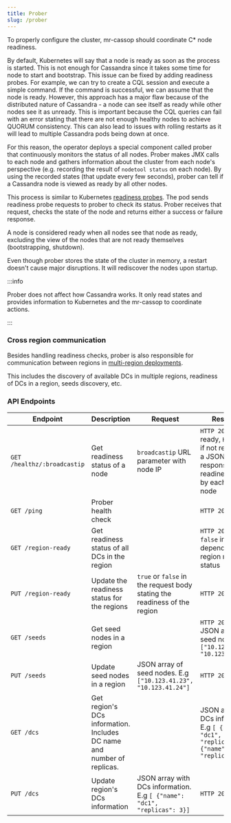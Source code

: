```yaml
---
title: Prober
slug: /prober
---
```


To properly configure the cluster, mr-cassop should coordinate C* node readiness.

By default, Kubernetes will say that a node is ready as soon as the process is started. This is not enough for Cassandra since it takes some time for node to start and bootstrap.
This issue can be fixed by adding readiness probes. For example, we can try to create a CQL session and execute a simple command. If the command is successful, we can assume that the node is ready.
However, this approach has a major flaw because of the distributed nature of Cassandra - a node can see itself as ready while other nodes see it as unready. This is important because the CQL queries can fail with an error stating that there are not enough healthy nodes to achieve QUORUM consistency. This can also lead to issues with rolling restarts as it will lead to multiple Cassandra pods being down at once.

For this reason, the operator deploys a special component called prober that continuously monitors the status of all nodes. Prober makes JMX calls to each node and gathers information about the cluster from each node's perspective (e.g. recording the result of `nodetool status` on each node).
By using the recorded states (that update every few seconds), prober can tell if a Cassandra node is viewed as ready by all other nodes.

This process is similar to Kubernetes [readiness probes](https://kubernetes.io/docs/tasks/configure-pod-container/configure-liveness-readiness-startup-probes/#define-readiness-probes). The pod sends readiness probe requests to prober to check its status. Prober receives that request, checks the state of the node and returns either a success or failure response.

A node is considered ready when all nodes see that node as ready, excluding the view of the nodes that are not ready themselves (bootstrapping, shutdown).

Even though prober stores the state of the cluster in memory, a restart doesn't cause major disruptions. It will rediscover the nodes upon startup.

:::info

Prober does not affect how Cassandra works. It only read states and provides information to Kubernetes and the mr-cassop to coordinate actions.

:::

### Cross region communication

Besides handling readiness checks, prober is also responsible for communication between regions in [multi-region deployments](/multi-region-cluster-configuration.md).

This includes the discovery of available DCs in multiple regions, readiness of DCs in a region, seeds discovery, etc.

### API Endpoints

| Endpoint                    | Description                                                            | Request                                                                   | Response                                                                                                  |
|-----------------------------|------------------------------------------------------------------------|---------------------------------------------------------------------------|-----------------------------------------------------------------------------------------------------------|
| `GET /healthz/:broadcastip` | Get readiness status of a node                                         | `broadcastip` URL parameter with node IP                                  | `HTTP 200` if ready, `HTTP 404` if not ready. Also a JSON response with readiness view by each peer node  |
| `GET /ping`                 | Prober health check                                                    |                                                                           | `HTTP 200`                                                                                                |
| `GET /region-ready`         | Get readiness status of all DCs in the region                          |                                                                           | `HTTP 200`. `true` or `false` in the body depending on region readiness status                            |
| `PUT /region-ready`         | Update the readiness status for the regions                            | `true` or `false` in the request body stating the readiness of the region | `HTTP 200`                                                                                                |
| `GET /seeds`                | Get seed nodes in a region                                             |                                                                           | `HTTP 200` with a JSON array of seed nodes. E.g. `["10.123.41.23", "10.123.41.24"]`                       |
| `PUT /seeds`                | Update seed nodes in a region                                          | JSON array of seed nodes. E.g `["10.123.41.23", "10.123.41.24"]`          | `HTTP 200`                                                                                                |
| `GET /dcs`                  | Get region's DCs information. Includes DC name and number of replicas. |                                                                           | JSON array with DCs information. E.g `[ {"name": "dc1", "replicas": 3}, {"name": "dc2", "replicas": 4} ]` |                                  
| `PUT /dcs`                  | Update region's DCs information                                        | JSON array with DCs information. E.g `[ {"name": "dc1", "replicas": 3}]`  | `HTTP 200`                                                                                                |                                  

